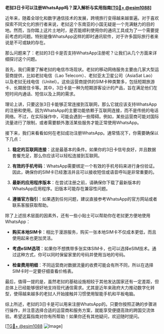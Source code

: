 **老挝3日卡可以注册WhatsApp吗？深入解析与实用指南[[TG💪+ @esim1088](https://t.me/s/esim1088)]**

近年来，随着全球化和数字通信技术的发展，跨境旅行变得越来越普遍。对于喜欢探索不同文化的旅行者来说，老挝这个东南亚的小国无疑是一个充满魅力的目的地。然而，当你踏上这片土地时，是否能顺利使用你的通讯工具成为了一个需要提前考虑的问题。特别是像WhatsApp这样的即时通讯软件，对于许多国际旅行者来说是不可或缺的存在。

那么问题来了：老挝的3日卡是否支持WhatsApp注册呢？让我们从几个方面来详细探讨这个问题。

首先，我们需要了解老挝的电信市场现状。老挝的移动网络服务主要由几家大型运营商提供，比如老挝电信（Lao Telecom）、老挝亚太卫星公司（AsiaSat Lao）以及老挝无线电信（Unitel）。这些运营商提供的SIM卡种类繁多，包括短期旅游卡、长期居住卡等。其中，3日卡是一种为短期游客设计的产品，旨在满足他们在短时间内通话、短信以及上网的需求。

理论上讲，只要这张3日卡能够正常连接到互联网，那么它就应该支持WhatsApp的注册和使用。因为WhatsApp的主要功能依赖于互联网连接，而不是传统的电话网络。不过，在实际操作中，可能会遇到一些障碍。例如，某些运营商可能对国际流量进行了限制，或者需要额外激活某些服务才能正常使用WhatsApp。

接下来，我们来看看如何在老挝成功注册WhatsApp。通常情况下，你需要确保以下几点：

1. **稳定的互联网连接**：这是最基本的条件。如果你的3日卡信号良好，并且数据套餐充足，那么你应该可以轻松连接到互联网。
   
2. **有效的手机号码**：WhatsApp需要绑定一个有效的手机号码来进行身份验证。因此，确保你的SIM卡已经激活并且可以接收短信或语音呼叫是非常重要的。

3. **最新的应用程序版本**：在尝试注册之前，请确保你下载了最新版本的WhatsApp应用程序。旧版本可能存在兼容性问题。

4. **遵循官方指引**：如果遇到任何问题，建议直接参考WhatsApp的官方网站或者联系客服获取帮助。

除了上述技术层面的因素外，还有一些小贴士可以帮助你在老挝更方便地使用WhatsApp：

- **购买本地SIM卡**：相比于漫游服务，购买一张本地SIM卡不仅成本更低，而且使用起来也更加灵活。
  
- **考虑eSIM选项**：如果你不想携带多张实体SIM卡，也可以选择eSIM技术。通过这种方式，你可以同时保留家里的号码并使用当地的号码。

- **检查费用明细**：不同运营商对数据流量的收费可能会有所不同，所以在选择SIM卡时一定要仔细查看价格表。

最后，值得一提的是，虽然老挝的基础设施相较于其他发达国家还有一定差距，但总体上已经能够很好地支持现代通信需求。尤其是近年来政府大力推动数字化转型，使得越来越多的老挝人开始接触并习惯使用智能手机和平板电脑。

综上所述，老挝的3日卡是可以用来注册WhatsApp的。只要你按照正确的步骤进行操作，并注意选择合适的运营商和服务方案，就能享受便捷高效的跨国交流体验。希望这篇指南对你有所帮助！如果你还有其他疑问，欢迎随时提问。

[[TG💪+ @esim1088](https://t.me/s/esim1088) ![Image](https://i.postimg.cc/4NQfJmqS/Snipaste-2025-05-13-00-14-12.png)]